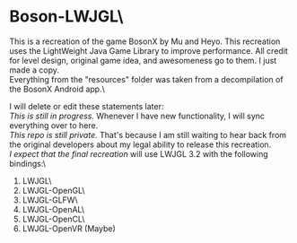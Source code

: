 # Boson-LWJGL\
This is a recreation of the game BosonX by Mu and Heyo. This recreation uses the LightWeight Java Game Library to improve performance. All credit for level design, original game idea, and awesomeness go to them. I just made a copy.\
Everything from the "resources" folder was taken from a decompilation of the BosonX Android app.\

I will delete or edit these statements later:\
*This is still in progress.* Whenever I have new functionality, I will sync everything over to here.\
*This repo is still private.* That\'s because I am still waiting to hear back from the original developers about my legal ability to release this recreation.\
*I expect that the final recreation* will use LWJGL 3.2 with the following bindings:\
1. LWJGL\
2. LWJGL-OpenGL\
3. LWJGL-GLFW\
4. LWJGL-OpenAL\
5. LWJGL-OpenCL\
6. LWJGL-OpenVR (Maybe)